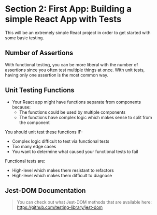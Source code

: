 # Section 2: First App: Building a simple React App with Tests

This will be an extremely simple React project in order to get started with some basic testing.

## Number of Assertions

With functional testing, you can be more liberal with the number of assertions since you often test multiple things at once. With unit tests, having only one assertion is the most common way.

## Unit Testing Functions

- Your React app might have functions separate from components because:
  - The functions could be used by multiple components
  - The functions have complex logic which makes sense to split from the component

You should unit test these functions IF:

- Complex logic difficult to test via functional tests
- Too many edge cases
- You want to determine what caused your functional tests to fail

Functional tests are:

- High-level which makes them resistant to refactors
- High-level which makes them difficult to diagnose

## Jest-DOM Documentation

> You can check out what Jest-DOM methods that are available here: https://github.com/testing-library/jest-dom
